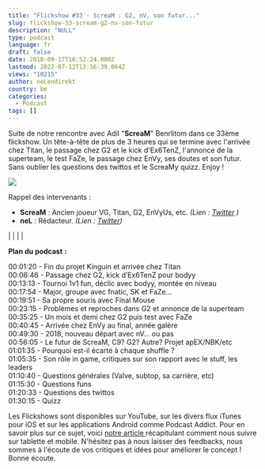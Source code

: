 ```yaml
---
title: "Flickshow #33 - ScreaM : G2, nV, son futur..."
slug: flickshow-33-scream-g2-nv-son-futur
description: "NULL"
type: podcast
language: fr
draft: false
date: 2018-09-17T16:52:24.000Z
lastmod: 2022-07-12T13:16:39.064Z
views: "10215"
author: neLendirekt
country: be
categories:
  - Podcast
tags: []
---
```

Suite de notre rencontre avec Adil "**ScreaM**" Benrlitom dans ce 33ème flickshow. Un tête-à-tête de plus de 3 heures qui se termine avec l'arrivée chez Titan, le passage chez G2 et le kick d'Ex6TenZ, l'annonce de la superteam, le test FaZe, le passage chez EnVy, ses doutes et son futur. Sans oublier les questions des twittos et le ScreaMy quizz. Enjoy !

![](/images/articles/5b9fd96cb2750/images/fHoIpS3cSl1mJYprA6IIcUkrLCtcJaJHGKDsja1v.jpeg)

Rappel des intervenants :

* **ScreaM** : Ancien joueur VG, Titan, G2, EnVyUs, etc. _(Lien : [Twitter](https://twitter.com/nV%5FScreaM%5F) )_
* **neL** : Rédacteur. _(Lien : [Twitter](https://twitter.com/neLendirekt))_

|  |
|  |

  
**Plan du podcast** **:**

00:01:20 - Fin du projet Kinguin et arrivée chez Titan  
00:06:46 - Passage chez G2, kick d’Ex6TenZ pour bodyy  
00:13:13 - Tournoi 1v1 fun, déclic avec bodyy, montée en niveau  
00:17:54 - Major, groupe avec fnatic, SK et FaZe...  
00:19:51 - Sa propre souris avec Final Mouse  
00:23:15 - Problèmes et reproches dans G2 et annonce de la superteam  
00:35:25 - Un mois et demi chez G2 puis test avec FaZe  
00:40:45 - Arrivée chez EnVy au final, année galère  
00:49:30 - 2018, nouveau départ avec nV… ou pas  
00:56:05 - Le futur de ScreaM, C9? G2? Autre? Projet apEX/NBK/etc  
01:01:35 - Pourquoi est-il écarté à chaque shuffle ?  
01:05:35 - Son rôle in game, critiques sur son rapport avec le stuff, les leaders  
01:10:40 - Questions générales (Valve, subtop, sa carrière, etc)  
01:15:30 - Questions funs  
01:20:33 - Questions des twittos  
01:30:15 - Quizz

Les Flickshows sont disponibles sur YouTube, sur les divers flux iTunes pour iOS et sur les applications Android comme Podcast Addict. Pour en savoir plus sur ce sujet, voici [notre article ](https://flickshot.fr/fr/comment-ecouter-le-flickshow-sur-telephone-et-tablette/&59a013864d64e)récapitulant comment nous suivre sur tablette et mobile. N'hésitez pas à nous laisser des feedbacks, nous sommes à l'écoute de vos critiques et idées pour améliorer le concept ! Bonne écoute.
